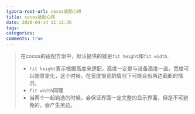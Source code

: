 ```yaml
---
typora-root-url: cocos适配心得
title: cocos适配心得
date: 2020-04-14 11:12:36
tags:
categories:
comments: true
---
```




> 在cocos的适配方案中，默认提供的就是`fit height`和`fit width`.
>
> * `fit height`表示根据高度来适配，高度一定是与设备高度一直，宽度可以随意变化，这个时候，在宽度很宽的情况下可能会有两边截断的情况。
> * `fit width`同理
> * 当两个一起钩选的时候，会保证界面一定完整的显示界面，但是不可避免的，会产生黑边。



